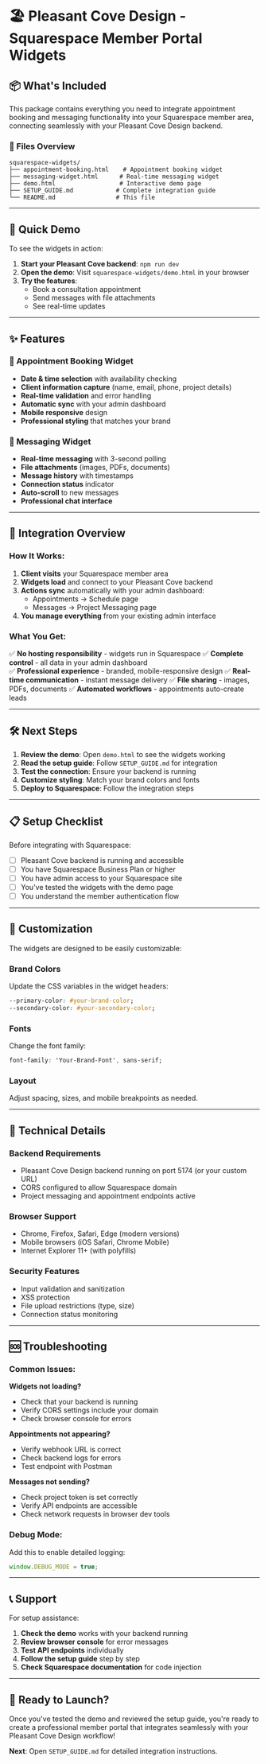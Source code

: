 # 🏖️ Pleasant Cove Design - Squarespace Member Portal Widgets

## 📦 What's Included

This package contains everything you need to integrate appointment booking and messaging functionality into your Squarespace member area, connecting seamlessly with your Pleasant Cove Design backend.

### 📁 Files Overview

```
squarespace-widgets/
├── appointment-booking.html    # Appointment booking widget
├── messaging-widget.html      # Real-time messaging widget  
├── demo.html                  # Interactive demo page
├── SETUP_GUIDE.md            # Complete integration guide
└── README.md                 # This file
```

---

## 🎯 Quick Demo

To see the widgets in action:

1. **Start your Pleasant Cove backend**: `npm run dev`
2. **Open the demo**: Visit `squarespace-widgets/demo.html` in your browser
3. **Try the features**:
   - Book a consultation appointment
   - Send messages with file attachments
   - See real-time updates

---

## ✨ Features

### 📅 Appointment Booking Widget
- **Date & time selection** with availability checking
- **Client information capture** (name, email, phone, project details)
- **Real-time validation** and error handling
- **Automatic sync** with your admin dashboard
- **Mobile responsive** design
- **Professional styling** that matches your brand

### 💬 Messaging Widget
- **Real-time messaging** with 3-second polling
- **File attachments** (images, PDFs, documents)
- **Message history** with timestamps
- **Connection status** indicator
- **Auto-scroll** to new messages
- **Professional chat interface**

---

## 🚀 Integration Overview

### How It Works:

1. **Client visits** your Squarespace member area
2. **Widgets load** and connect to your Pleasant Cove backend
3. **Actions sync** automatically with your admin dashboard:
   - Appointments → Schedule page
   - Messages → Project Messaging page
4. **You manage everything** from your existing admin interface

### What You Get:

✅ **No hosting responsibility** - widgets run in Squarespace
✅ **Complete control** - all data in your admin dashboard  
✅ **Professional experience** - branded, mobile-responsive design
✅ **Real-time communication** - instant message delivery
✅ **File sharing** - images, PDFs, documents
✅ **Automated workflows** - appointments auto-create leads

---

## 🛠️ Next Steps

1. **Review the demo**: Open `demo.html` to see the widgets working
2. **Read the setup guide**: Follow `SETUP_GUIDE.md` for integration
3. **Test the connection**: Ensure your backend is running
4. **Customize styling**: Match your brand colors and fonts
5. **Deploy to Squarespace**: Follow the integration steps

---

## 📋 Setup Checklist

Before integrating with Squarespace:

- [ ] Pleasant Cove backend is running and accessible
- [ ] You have Squarespace Business Plan or higher
- [ ] You have admin access to your Squarespace site
- [ ] You've tested the widgets with the demo page
- [ ] You understand the member authentication flow

---

## 🎨 Customization

The widgets are designed to be easily customizable:

### Brand Colors
Update the CSS variables in the widget headers:
```css
--primary-color: #your-brand-color;
--secondary-color: #your-secondary-color;
```

### Fonts
Change the font family:
```css
font-family: 'Your-Brand-Font', sans-serif;
```

### Layout
Adjust spacing, sizes, and mobile breakpoints as needed.

---

## 🔧 Technical Details

### Backend Requirements
- Pleasant Cove Design backend running on port 5174 (or your custom URL)
- CORS configured to allow Squarespace domain
- Project messaging and appointment endpoints active

### Browser Support
- Chrome, Firefox, Safari, Edge (modern versions)
- Mobile browsers (iOS Safari, Chrome Mobile)
- Internet Explorer 11+ (with polyfills)

### Security Features
- Input validation and sanitization
- XSS protection
- File upload restrictions (type, size)
- Connection status monitoring

---

## 🆘 Troubleshooting

### Common Issues:

**Widgets not loading?**
- Check that your backend is running
- Verify CORS settings include your domain
- Check browser console for errors

**Appointments not appearing?**
- Verify webhook URL is correct
- Check backend logs for errors
- Test endpoint with Postman

**Messages not sending?**
- Check project token is set correctly
- Verify API endpoints are accessible
- Check network requests in browser dev tools

### Debug Mode:
Add this to enable detailed logging:
```javascript
window.DEBUG_MODE = true;
```

---

## 📞 Support

For setup assistance:

1. **Check the demo** works with your backend running
2. **Review browser console** for error messages  
3. **Test API endpoints** individually
4. **Follow the setup guide** step by step
5. **Check Squarespace documentation** for code injection

---

## 🎉 Ready to Launch?

Once you've tested the demo and reviewed the setup guide, you're ready to create a professional member portal that integrates seamlessly with your Pleasant Cove Design workflow!

**Next**: Open `SETUP_GUIDE.md` for detailed integration instructions. 